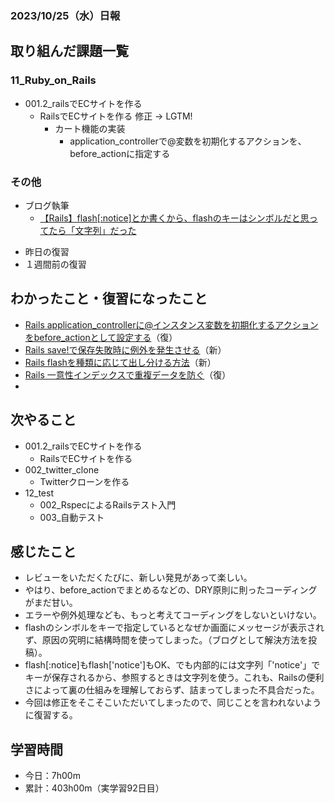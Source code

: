 ### 2023/10/25（水）日報
## 取り組んだ課題一覧

### 11_Ruby_on_Rails
  - 001.2_railsでECサイトを作る
    - RailsでECサイトを作る 修正 -> LGTM!
      - カート機能の実装
        - application_controllerで@変数を初期化するアクションを、before_actionに指定する

<!-- ### 12_test
  - 001_テスト技法について学ぶ
    - セクション6 - セクション10 -->

### その他
- ブログ執筆
  - [【Rails】flash[:notice]とか書くから、flashのキーはシンボルだと思ってたら「文字列」だった](https://tatsuki-ju.hatenablog.com/entry/2023/10/25/155851)
<!-- - 模写コーディング
  - [作って学ぶコーディング学習サイト](https://code-step.com/)
    - [【入門編】recipemenu](https://github.com/imahoritatsuki/copyingCoding/tree/main/introductory-recipemenu/output) -->
<!-- - 関連書籍
  - [Good Code, Bad Code ～持続可能な開発のためのソフトウェアエンジニア的思考](https://amzn.asia/d/7NzMcZp) -->
<!-- - 関連記事・動画
  - [初心者プログラマが犯しがちな過ち25選](https://qiita.com/rana_kualu/items/379eefb3a40c6b44cb92) -->
- 昨日の復習
- １週間前の復習

## わかったこと・復習になったこと
  - [Rails application_controllerに@インスタンス変数を初期化するアクションをbefore_actionとして設定する](https://www.notion.so/Rails-application_controller-before_action-b3cd028b697e4e178dbbf9e225174985?pvs=4)（復）
  - [Rails save!で保存失敗時に例外を発生させる](https://www.notion.so/Rails-save-92f61df5207a48d286100ed33b8cbe8d?pvs=4)（新）
  - [Rails flashを種類に応じて出し分ける方法](https://www.notion.so/Rails-flash-0f907b99306446ecac5a054a1915f0a6?pvs=4)（新）
  - [Rails 一意性インデックスで重複データを防ぐ](https://www.notion.so/Rails-a7f62a9bd2a74d7ab56259a333b61ea9?pvs=4)（復）
  - 

## 次やること
  - 001.2_railsでECサイトを作る
    - RailsでECサイトを作る
  - 002_twitter_clone
    - Twitterクローンを作る
- 12_test
  - 002_RspecによるRailsテスト入門
  - 003_自動テスト

## 感じたこと
- レビューをいただくたびに、新しい発見があって楽しい。
- やはり、before_actionでまとめるなどの、DRY原則に則ったコーディングがまだ甘い。
- エラーや例外処理なども、もっと考えてコーディングをしないといけない。
- flashのシンボルをキーで指定しているとなぜか画面にメッセージが表示されず、原因の究明に結構時間を使ってしまった。（ブログとして解決方法を投稿）。
- flash[:notice]もflash['notice']もOK、でも内部的には文字列「'notice'」でキーが保存されるから、参照するときは文字列を使う。これも、Railsの便利さによって裏の仕組みを理解しておらず、詰まってしまった不具合だった。
- 今回は修正をそこそこいただいてしまったので、同じことを言われないように復習する。


## 学習時間
- 今日：7h00m
- 累計：403h00m（実学習92日目）


